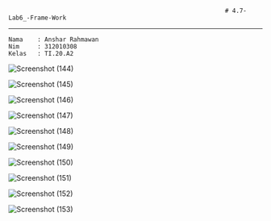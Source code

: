                                                                 # 4.7-Lab6_-Frame-Work
---
                
    Nama    : Anshar Rahmawan
    Nim     : 312010308
    Kelas   : TI.20.A2

![Screenshot (144)](https://user-images.githubusercontent.com/72779594/163586242-e6da17b9-82b4-4349-b2ef-c3a99ab10435.png)

![Screenshot (145)](https://user-images.githubusercontent.com/72779594/163586260-2cd7dc74-d974-48d9-bb92-a38668912c0c.png)

![Screenshot (146)](https://user-images.githubusercontent.com/72779594/163586284-1e46afca-dabc-4a8b-8134-9cdfea08ccf7.png)

![Screenshot (147)](https://user-images.githubusercontent.com/72779594/163586296-df4d04c0-953c-42a2-95a5-76c17b18a839.png)

![Screenshot (148)](https://user-images.githubusercontent.com/72779594/163586309-4fdd9534-d146-47a7-8aba-66d3128ba606.png)

![Screenshot (149)](https://user-images.githubusercontent.com/72779594/163586332-0a17c384-8d86-4bb9-8fbf-9489c6ff1b1f.png)

![Screenshot (150)](https://user-images.githubusercontent.com/72779594/163586348-afe2fb02-bbd0-4231-9166-9fa86ccc6016.png)

![Screenshot (151)](https://user-images.githubusercontent.com/72779594/163586367-2bbc7644-a084-4282-a8c9-4f9df1720981.png)

![Screenshot (152)](https://user-images.githubusercontent.com/72779594/163586381-3609dca4-78e4-437f-b6dc-b9f8cdf19ed3.png)

![Screenshot (153)](https://user-images.githubusercontent.com/72779594/163586392-d7fde8b8-6b29-4143-8b47-1bb8191535c7.png)













